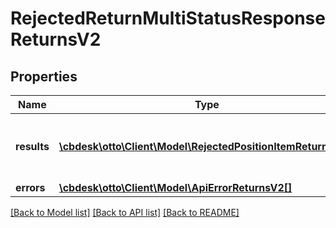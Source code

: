 # RejectedReturnMultiStatusResponseReturnsV2

## Properties
Name | Type | Description | Notes
------------ | ------------- | ------------- | -------------
**results** | [**\cbdesk\otto\Client\Model\RejectedPositionItemReturnsV2[]**](RejectedPositionItemReturnsV2.md) | List of all the items received from partner | 
**errors** | [**\cbdesk\otto\Client\Model\ApiErrorReturnsV2[]**](ApiErrorReturnsV2.md) |  | [optional] 

[[Back to Model list]](../../README.md#documentation-for-models) [[Back to API list]](../../README.md#documentation-for-api-endpoints) [[Back to README]](../../README.md)

